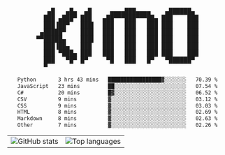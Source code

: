 <div align="center">
<pre>
   ▄█   ▄█▄  ▄█     ▄▄▄▄███▄▄▄▄    ▄██████▄ 
  ███ ▄███▀ ███   ▄██▀▀▀███▀▀▀██▄ ███    ███
  ███▐██▀   ███▌  ███   ███   ███ ███    ███
 ▄█████▀    ███▌  ███   ███   ███ ███    ███
▀▀█████▄    ███▌  ███   ███   ███ ███    ███
  ███▐██▄   ███   ███   ███   ███ ███    ███
  ███ ▀███▄ ███   ███   ███   ███ ███    ███
  ███   ▀█▀ █▀     ▀█   ███   █▀   ▀██████▀ 
  ▀                                         
</pre>
  

<!--START_SECTION:waka-->

```txt
Python       3 hrs 43 mins   █████████████████▓░░░░░░░   70.39 %
JavaScript   23 mins         ██░░░░░░░░░░░░░░░░░░░░░░░   07.54 %
C#           20 mins         █▓░░░░░░░░░░░░░░░░░░░░░░░   06.52 %
CSV          9 mins          ▓░░░░░░░░░░░░░░░░░░░░░░░░   03.12 %
CSS          9 mins          ▓░░░░░░░░░░░░░░░░░░░░░░░░   03.03 %
HTML         8 mins          ▓░░░░░░░░░░░░░░░░░░░░░░░░   02.69 %
Markdown     8 mins          ▓░░░░░░░░░░░░░░░░░░░░░░░░   02.63 %
Other        7 mins          ▓░░░░░░░░░░░░░░░░░░░░░░░░   02.26 %
```

<!--END_SECTION:waka-->

<table align="center">
  <tr>
    <td valign="top">
      <img alt="GitHub stats"
           src="https://github-readme-stats.vercel.app/api?username=kim0chi&show_icons=true&hide_title=true&rank_icon=percentile&line_height=28&hide_border=true&theme=dark" />
    </td>
    <td valign="top">
      <img alt="Top languages"
           src="https://github-readme-stats.vercel.app/api/top-langs/?username=kim0chi&layout=compact&card_width=420&langs_count=8&hide_border=true&theme=dark" />
    </td>
  </tr>
</table>


